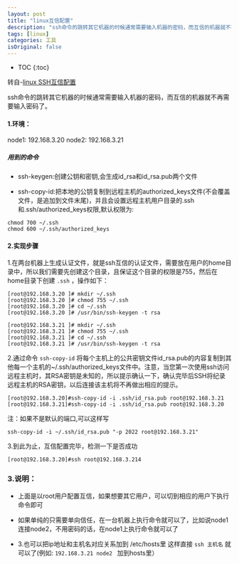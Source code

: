 ```yaml
---
layout: post
title: "linux互信配置"
description: "ssh命令的跳转其它机器的时候通常需要输入机器的密码，而互信的机器就不再需要输入密码了"
tags: [linux]
categories: 工具
isOriginal: false
---
```


* TOC
{:toc}

转自-[linux SSH互信配置](http://blog.csdn.net/chenghuikai/article/details/52807074)

ssh命令的跳转其它机器的时候通常需要输入机器的密码，而互信的机器就不再需要输入密码了。

#### **1.环境**：

node1: 192.168.3.20
node2: 192.168.3.21

##### **用到的命令**

*   ssh-keygen:创建公钥和密钥,会生成id_rsa和id_rsa.pub两个文件

*   ssh-copy-id:把本地的公钥复制到远程主机的authorized_keys文件(不会覆盖文件，是追加到文件末尾)，并且会设置远程主机用户目录的.ssh和.ssh/authorized_keys权限,默认权限为:

```shell
chmod 700 ~/.ssh
chmod 600 ~/.ssh/authorized_keys
```

#### **2.实现步骤**

1.在两台机器上生成认证文件，就是ssh互信的认证文件，需要放在用户的home目录中，所以我们需要先创建这个目录，且保证这个目录的权限是755，然后在home目录下创建 `.ssh` ，操作如下：

```shell
[root@192.168.3.20 ]# mkdir ~/.ssh
[root@192.168.3.20 ]# chmod 755 ~/.ssh
[root@192.168.3.20 ]# cd ~/.ssh
[root@192.168.3.20 ]# /usr/bin/ssh-keygen -t rsa

[root@192.168.3.21 ]# mkdir ~/.ssh
[root@192.168.3.21 ]# chmod 755 ~/.ssh
[root@192.168.3.21 ]# cd ~/.ssh
[root@192.168.3.21 ]# /usr/bin/ssh-keygen -t rsa

```

2.通过命令 `ssh-copy-id` 将每个主机上的公共密钥文件id_rsa.pub的内容复制到其他每一个主机的~/.ssh/authorized_keys文件中。注意，当您第一次使用ssh访问远程主机时，其RSA密钥是未知的，所以提示确认一下，确认完毕后SSH将纪录远程主机的RSA密钥，以后连接该主机将不再做出相应的提示。

```shell
[root@192.168.3.20]#ssh-copy-id -i .ssh/id_rsa.pub root@192.168.3.21
[root@192.168.3.21]#ssh-copy-id -i .ssh/id_rsa.pub root@192.168.3.20
```

注：如果不是默认的端口,可以这样写

`ssh-copy-id -i ~/.ssh/id_rsa.pub "-p 2022 root@192.168.3.21" `

3.到此为止，互信配置完毕，检测一下是否成功

```shell
[root@192.168.3.20]#ssh root@192.168.3.214
```

### **3.说明：**

*   上面是以root用户配置互信，如果想要其它用户，可以切到相应的用户下执行命令即可

*   如果单纯的只需要单向信任，在一台机器上执行命令就可以了，比如说node1连接node2，不用密码的话，在node1上执行命令就可以了

*   3.也可以把ip地址和主机名对应关系加到 /etc/hosts里 这样直接 `ssh 主机名` 就可以了(例如: `192.168.3.21 node2 ` 加到hosts里）

